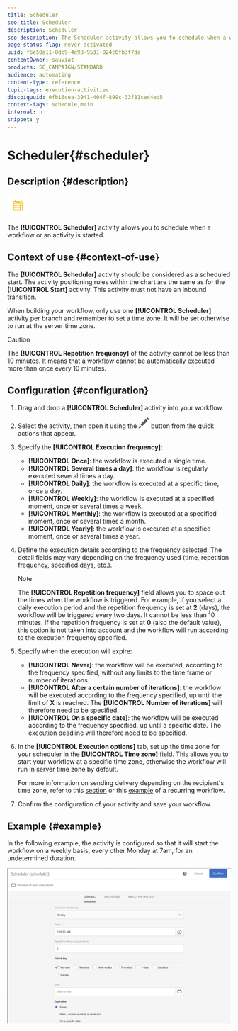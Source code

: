 ```yaml
---
title: Scheduler
seo-title: Scheduler
description: Scheduler
seo-description: The Scheduler activity allows you to schedule when a workflow or an activity is started.
page-status-flag: never-activated
uuid: f5e50a11-8dc9-4d98-9531-024c0fb3f7da
contentOwner: sauviat
products: SG_CAMPAIGN/STANDARD
audience: automating
content-type: reference
topic-tags: execution-activities
discoiquuid: 0fb16cea-3941-404f-899c-33f81ced4ed5
context-tags: schedule,main
internal: n
snippet: y
---
```


# Scheduler{#scheduler}

## Description {#description}

![](assets/scheduler.png)

The **[!UICONTROL Scheduler]** activity allows you to schedule when a workflow or an activity is started.

## Context of use {#context-of-use}

The **[!UICONTROL Scheduler]** activity should be considered as a scheduled start. The activity positioning rules within the chart are the same as for the **[!UICONTROL Start]** activity. This activity must not have an inbound transition.

When building your workflow, only use one **[!UICONTROL Scheduler]** activity per branch and remember to set a time zone. It will be set otherwise to run at the server time zone.

>[!CAUTION]
>
>The **[!UICONTROL Repetition frequency]** of the activity cannot be less than 10 minutes. It means that a workflow cannot be automatically executed more than once every 10 minutes.

## Configuration {#configuration}

1. Drag and drop a **[!UICONTROL Scheduler]** activity into your workflow.
1. Select the activity, then open it using the ![](assets/edit_darkgrey-24px.png) button from the quick actions that appear.
1. Specify the **[!UICONTROL Execution frequency]**:

    * **[!UICONTROL Once]**: the workflow is executed a single time.
    * **[!UICONTROL Several times a day]**: the workflow is regularly executed several times a day.
    * **[!UICONTROL Daily]**: the workflow is executed at a specific time, once a day.
    * **[!UICONTROL Weekly]**: the workflow is executed at a specified moment, once or several times a week.
    * **[!UICONTROL Monthly]**: the workflow is executed at a specified moment, once or several times a month.
    * **[!UICONTROL Yearly]**: the workflow is executed at a specified moment, once or several times a year.

1. Define the execution details according to the frequency selected. The detail fields may vary depending on the frequency used (time, repetition frequency, specified days, etc.).

   >[!NOTE]
   >
   >The **[!UICONTROL Repetition frequency]** field allows you to space out the times when the workflow is triggered. For example, if you select a daily execution period and the repetition frequency is set at **2** (days), the workflow will be triggered every two days. It cannot be less than 10 minutes. If the repetition frequency is set at **0** (also the default value), this option is not taken into account and the workflow will run according to the execution frequency specified.

1. Specify when the execution will expire:

    * **[!UICONTROL Never]**: the workflow will be executed, according to the frequency specified, without any limits to the time frame or number of iterations.
    * **[!UICONTROL After a certain number of iterations]**: the workflow will be executed according to the frequency specified, up until the limit of **X** is reached. The **[!UICONTROL Number of iterations]** will therefore need to be specified.
    * **[!UICONTROL On a specific date]**: the workflow will be executed according to the frequency specified, up until a specific date. The execution deadline will therefore need to be specified.

1. In the **[!UICONTROL Execution options]** tab, set up the time zone for your scheduler in the **[!UICONTROL Time zone]** field. This allows you to start your workflow at a specific time zone, otherwise the workflow will run in server time zone by default.

   For more information on sending delivery depending on the recipient's time zone, refer to this [section](../../sending/using/sending-messages-at-the-recipient-s-time-zone.md) or this [example](../../automating/using/push-notification-delivery.md#sending-a-recurring-push-notification-with-a-workflow) of a recurring workflow.

1. Confirm the configuration of your activity and save your workflow.

## Example {#example}

In the following example, the activity is configured so that it will start the workflow on a weekly basis, every other Monday at 7am, for an undetermined duration.

![](assets/wkf_scheduler_example.png)

